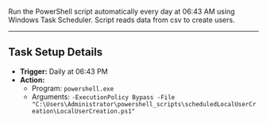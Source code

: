 Run the PowerShell script automatically every day at 06:43 AM using Windows Task Scheduler. Script reads data from csv to create users.

---

## Task Setup Details

- **Trigger:** Daily at 06:43 PM
- **Action:**
  - Program: `powershell.exe`
  - Arguments: `-ExecutionPolicy Bypass -File "C:\Users\Administrator\powershell_scripts\scheduledLocalUserCreation\LocalUserCreation.ps1"`
